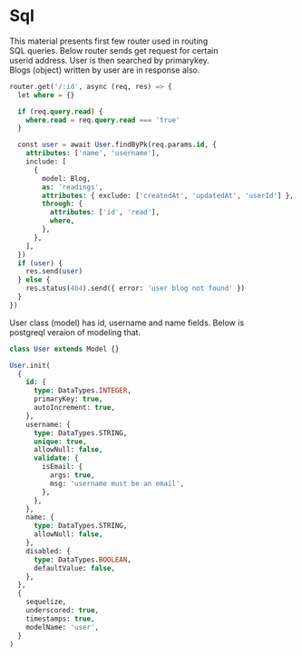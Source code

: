 # Sql

This material presents first few router used in routing  
SQL queries. Below router sends get request for certain  
userid address. User is then searched by primarykey.  
Blogs (object) written by user are in response also.

```sql
router.get('/:id', async (req, res) => {
  let where = {}

  if (req.query.read) {
    where.read = req.query.read === 'true'
  }

  const user = await User.findByPk(req.params.id, {
    attributes: ['name', 'username'],
    include: [
      {
        model: Blog,
        as: 'readings',
        attributes: { exclude: ['createdAt', 'updatedAt', 'userId'] },
        through: {
          attributes: ['id', 'read'],
          where,
        },
      },
    ],
  })
  if (user) {
    res.send(user)
  } else {
    res.status(404).send({ error: 'user blog not found' })
  }
})
```

User class (model) has id, username and name fields. Below is  
postgreql veraion of modeling that.

```sql
class User extends Model {}

User.init(
  {
    id: {
      type: DataTypes.INTEGER,
      primaryKey: true,
      autoIncrement: true,
    },
    username: {
      type: DataTypes.STRING,
      unique: true,
      allowNull: false,
      validate: {
        isEmail: {
          args: true,
          msg: 'username must be an email',
        },
      },
    },
    name: {
      type: DataTypes.STRING,
      allowNull: false,
    },
    disabled: {
      type: DataTypes.BOOLEAN,
      defaultValue: false,
    },
  },
  {
    sequelize,
    underscored: true,
    timestamps: true,
    modelName: 'user',
  }
)
```
